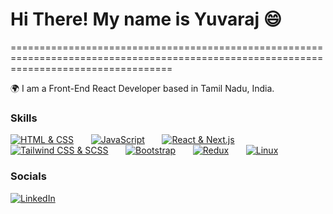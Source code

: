 # Hi There! My name is Yuvaraj  😄
========================================================================================================================================

🌍 I am a Front-End React Developer based in Tamil Nadu, India.

### Skills

[![HTML & CSS](https://skillicons.dev/icons?i=html,css)](https://skillicons.dev) &nbsp;&nbsp;&nbsp;&nbsp;&nbsp;
[![JavaScript](https://skillicons.dev/icons?i=js)](https://skillicons.dev) &nbsp;&nbsp;&nbsp;&nbsp;&nbsp;
[![React & Next.js](https://skillicons.dev/icons?i=react,next)](https://skillicons.dev) &nbsp;&nbsp;&nbsp;&nbsp;&nbsp;
[![Tailwind CSS & SCSS](https://skillicons.dev/icons?i=tailwind,scss)](https://skillicons.dev) &nbsp;&nbsp;&nbsp;&nbsp;&nbsp;
[![Bootstrap](https://skillicons.dev/icons?i=bootstrap)](https://skillicons.dev) &nbsp;&nbsp;&nbsp;&nbsp;&nbsp;
[![Redux](https://skillicons.dev/icons?i=redux)](https://skillicons.dev) &nbsp;&nbsp;&nbsp;&nbsp;&nbsp;
[![Linux](https://skillicons.dev/icons?i=linux)](https://skillicons.dev)

### Socials

[![LinkedIn](https://img.shields.io/badge/LinkedIn-blue?style=for-the-badge&logo=linkedin&logoColor=white)](https://www.linkedin.com/in/jyuvaraj)

